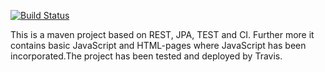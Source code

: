 [![Build Status](https://travis-ci.org/fiske-halsen/Startcode.svg?branch=master)](https://travis-ci.org/fiske-halsen/Startcode)


This is a maven project based on REST, JPA, TEST and CI. Further more it contains basic JavaScript and HTML-pages where JavaScript has been incorporated.The project has been tested and deployed by Travis.

